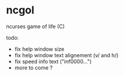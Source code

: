 ncgol
=====

ncurses game of life (C)

todo:
* fix help window size 
* fix help window text alignement (v/ and h/)
* fix speed info text ("inf0000...")
* more to come ?
